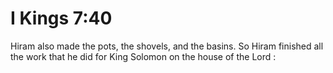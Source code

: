 # I Kings 7:40

Hiram also made the pots, the shovels, and the basins. So Hiram finished all the work that he did for King Solomon on the house of the Lord :
